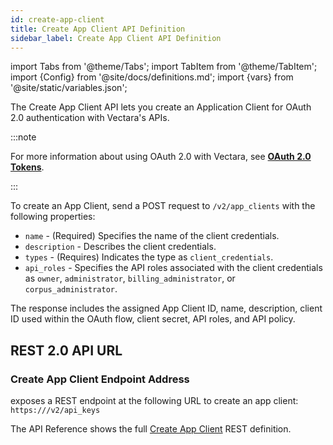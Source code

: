 ```yaml
---
id: create-app-client
title: Create App Client API Definition
sidebar_label: Create App Client API Definition
---
```


import Tabs from '@theme/Tabs';
import TabItem from '@theme/TabItem';
import {Config} from '@site/docs/definitions.md';
import {vars} from '@site/static/variables.json';

The Create App Client API lets you create an Application Client for OAuth 2.0
authentication with Vectara's APIs.

:::note

For more information about using OAuth 2.0 with Vectara, see
[**OAuth 2.0 Tokens**](/docs/learn/authentication/oauth-2).

:::

To create an App Client, send a POST request to `/v2/app_clients` with the
following properties:

- `name` - (Required) Specifies the name of the client credentials.
- `description` - Describes the client credentials.
- `types` - (Requires) Indicates the type as `client_credentials`.
- `api_roles` - Specifies the API roles associated with the client credentials
  as `owner`, `administrator`, `billing_administrator`, or `corpus_administrator`.

The response includes the assigned App Client ID, name, description, client ID 
used within the OAuth flow, client secret, API roles, and API policy.

## REST 2.0 API URL

### Create App Client Endpoint Address

<Config v="names.product"/> exposes a REST endpoint at the following URL
to create an app client:
<code>https://<Config v="domains.rest.indexing"/>/v2/api_keys</code>

The API Reference shows the full [Create App Client](/docs/rest-api/create-app-client) REST definition.
